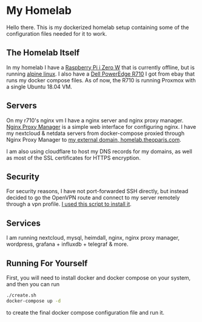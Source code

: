 # My Homelab

Hello there. This is my dockerized homelab setup containing some of the configuration files needed for it to work.

## The Homelab Itself

In my homelab I have a [Raspberry Pi i Zero W](https://www.raspberrypi.org/products/raspberry-pi-zero-w/) that is currently offline, but is running [alpine linux](alpinelinux.org). I also have a [Dell PowerEdge R710](https://www.ebay.com/itm/Dell-PowerEdge-R720-2x-E5-2620v2-12-Cores-32GB-RAM-H710-2x600GB-SAS/172918861656?ssPageName=STRK%3AMEBIDX%3AIT&_trksid=p2057872.m2749.l2649) I got from ebay that runs my docker compose files. As of now, the R710 is running Proxmox with a single Ubuntu 18.04 VM.

## Servers

On my r710's nginx vm I have a nginx server and nginx proxy manager. [Nginx Proxy Manager](https://nginxproxymanager.com) is a simple web interface for configuring nginx. I have my nextcloud & netdata servers from docker-compose proxied through Nginx Proxy Manager to [my external domain, homelab.theoparis.com](https://homelab.theoparis.com).

I am also using cloudflare to host my DNS records for my domains, as well as most of the SSL certificates for HTTPS encryption.

## Security

For security reasons, I have not port-forwarded SSH directly, but instead decided to go the OpenVPN route and connect to my server remotely through a vpn profile. [I used this script to install it](https://github.com/Angristan/OpenVPN-install).

## Services

I am running nextcloud, mysql, heimdall, nginx, nginx proxy manager, wordpress, grafana + influxdb + telegraf & more.

## Running For Yourself

First, you will need to install docker and docker compose on your system, and then you can run

```bash
./create.sh
docker-compose up -d
```

to create the final docker compose configuration file and run it.

